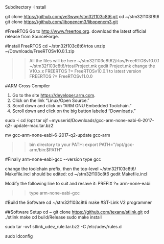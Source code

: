 
Subdirectory  -Install

git clone https://github.com/ve3wwg/stm32f103c8t6.git
cd ~/stm32f103f8t6
git clone https://github.com/libopencm3/libopencm3.git

#FreeRTOS
Go to http://www.freertos.org. download the latest official release from
SourceForge.

#Install FreeRTOS
cd ~/stm32f103c8t6/rtos
unzip ~/Downloads/FreeRTOSv10.0.1.zip

>> All the files will be here 
~/stm32f103c8t62/rtos/FreeRTOSv10.0.1
>> ~/stm32f103c8t6/rtos/Project.mk
>>gedit Project.mk 
change the V10.x.x
FREERTOS        ?= FreeRTOSv10.0.1
to latest version 
FREERTOS        ?= FreeRTOSv11.0.0

#ARM Cross Compiler 
1. Go to the site https://developer.arm.com.
2. Click on the link “Linux/Open Source.”
3. Scroll down and click on “ARM GNU Embedded Toolchain.”
4. Scroll down and click on the big button labeled “Downloads.”

sudo -i
cd /opt
tar xjf ~myuserid/Downloads/gcc-arm-none-eabi-6-2017-q2-
update-mac.tar.bz2

mv gcc-arm-none-eabi-6-2017-q2-update gcc-arm 

>>bin directory to your PATH:
export PATH="/opt/gcc-arm/bin:$PATH"

#Finally 
arm-none-eabi-gcc --version
type gcc

change the toolchain prefix, then the top-level ~/stm32f103c8t6/
Makefile.incl should be edited:
cd ~/stm32f103c8t6
gedit Makefile.incl

Modify the following line to suit and resave it:
PREFIX          ?= arm-none-eabi

>> type arm-none-eabi-gcc

#Build the Software
cd ~/stm32f103c8t6
make
#ST-Link V2 programmer

##Software Setup
cd ~
git clone https://github.com/texane/stlink.git
cd ./stlink
make
cd build/Release
sudo make install

sudo tar -xvf stlink_udev_rule.tar.bz2 -C /etc/udev/rules.d

sudo ldconfig
